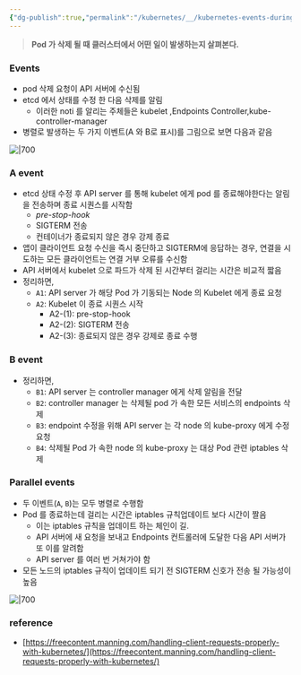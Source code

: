 ```yaml
---
{"dg-publish":true,"permalink":"/kubernetes/__/kubernetes-events-during-deletion/","tags":["kubernetes, pod-deletion"],"created":"","updated":""}
---
```



> **Pod 가 삭제 될 때 클러스터에서 어떤 일이 발생하는지 살펴본다.**

### Events
- pod 삭제 요청이 API 서버에 수신됨
- etcd 에서 상태를 수정 한 다음 삭제를 알림
	- 이러한 noti 를 알리는 주체들은 kubelet ,Endpoints Controller,kube-controller-manager
- 병렬로 발생하는 두 가지 이벤트(A 와 B로 표시)를 그림으로 보면 다음과 같음

![|700](https://i.imgur.com/y1Nav1w.png)

### A event
- etcd 상태 수정 후 API server 를 통해 kubelet 에게 pod 를 종료해야한다는 알림을 전송하며 종료 시퀀스를 시작함
	- *pre-stop-hook*
	- SIGTERM 전송
	- 컨테이너가 종료되지 않은 경우 강제 종료
- 앱이 클라이언트 요청 수신을 즉시 중단하고 SIGTERM에 응답하는 경우, 연결을 시도하는 모든 클라이언트는 연결 거부 오류를 수신함
- API 서버에서 kubelet 으로 파드가 삭제 된 시간부터 걸리는 시간은 비교적 짧음
- 정리하면,
	- `A1`: API server 가 해당 Pod 가 기동되는 Node 의 Kubelet 에게 종료 요청
	- `A2`: Kubelet 이 종료 시퀀스 시작
	    - A2-(1): pre-stop-hook
	    - A2-(2): SIGTERM 전송
	    - A2-(3): 종료되지 않은 경우 강제로 종료 수행

### B event
- 정리하면,
	- `B1`: API server 는 controller manager 에게 삭제 알림을 전달
	- `B2`: controller manager 는 삭제될 pod 가 속한 모든 서비스의 endpoints 삭제
	- `B3`: endpoint 수정을 위해 API server 는 각 node 의 kube-proxy 에게 수정요청
	- `B4`: 삭제될 Pod 가 속한 node 의 kube-proxy 는 대상 Pod 관련 iptables 삭제

### Parallel events
- 두 이벤트(`A`, `B`)는 모두 병렬로 수행함
- Pod 를 종료하는데 걸리는 시간은 iptables 규칙업데이트 보다 시간이 짤음
	- 이는 iptables 규칙을 업데이트 하는 체인이 길.
	- API 서버에 새 요청을 보내고 Endpoints 컨트롤러에 도달한 다음 API 서버가 또 이를 알려함
    - API server 를 여러 번 거쳐가야 함
- 모든 노드의 iptables 규칙이 업데이트 되기 전 SIGTERM 신호가 전송 될 가능성이 높음

![|700](https://i.imgur.com/RPDTsKf.png)

### reference

- [https://freecontent.manning.com/handling-client-requests-properly-with-kubernetes/](https://freecontent.manning.com/handling-client-requests-properly-with-kubernetes/)
